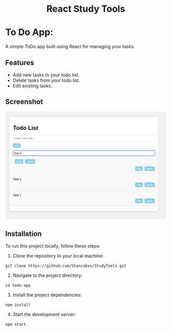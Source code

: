 <h1 align="center"> React Study Tools </h1>

# To Do App: #

A simple ToDo app built using React for managing your tasks.

## Features

- Add new tasks to your todo list.
- Delete tasks from your todo list.
- Edit existing tasks.

## Screenshot

![todo screenshot](todo.png)

## Installation

To run this project locally, follow these steps:

1. Clone the repository to your local machine:

```
git clone https://github.com/Shancakes/StudyTools.git
```

2. Navigate to the project directory:

```
cd todo-app
```

3. Install the project dependencies:

```
npm install 
```

4. Start the development server:

```
npm start
```

